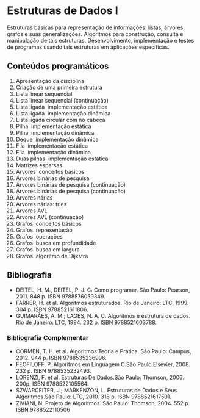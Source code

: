 
# Estruturas de Dados I

Estruturas básicas para representação de informações: listas, árvores, grafos e suas generalizações. Algoritmos para construção, consulta e manipulação de tais estruturas. Desenvolvimento, implementação e testes de programas usando tais estruturas em aplicações específicas.

## Conteúdos programáticos 

1. Apresentação da disciplina
2. Criação de uma primeira estrutura
3. Lista linear sequencial
4. Lista linear sequencial (continuação)
5. Lista ligada ­ implementação estática
6. Lista ligada ­ implementação dinâmica
7. Lista ligada circular com nó cabeça
8. Pilha ­ implementação estática
9. Pilha ­ implementação dinâmica
10. Deque ­ implementação dinâmica
11. Fila ­ implementação estática
12. Fila ­ implementação dinâmica
13. Duas pilhas ­ implementação estática
14. Matrizes esparsas
15. Árvores ­ conceitos básicos
16. Árvores binárias de pesquisa
17. Árvores binárias de pesquisa (continuação) 
18. Árvores binárias de pesquisa (continuação)
19. Árvores n­árias
20. Árvores n­árias: tries
21. Árvores AVL
22. Árvores AVL (continuação)
23. Grafos ­ conceitos básicos
24. Grafos ­ representação
25. Grafos ­ operações
26. Grafos ­ busca em profundidade
27. Grafos ­ busca em largura
28. Grafos ­ algoritmo de Dijkstra


## Bibliografia

* DEITEL, H. M., DEITEL, P. J. C: Como programar. São Paulo: Pearson, 2011. 848 p. ISBN 9788576059349.
* FARRER, H. et al. Algoritmos estruturados. Rio de Janeiro: LTC, 1999. 304 p. ISBN 9788521611806.
* GUIMARÃES, A. M.; LAGES, N. A. C. Algoritmos e estrutura de dados. Rio de Janeiro: LTC, 1994. 232 p. ISBN 9788521603788.
### Bibliografia Complementar
* CORMEN, T. H. et al. Algoritmos:Teoria e Prática. São Paulo: Campus, 2012. 944 p. ISBN 9788535236996.
* FEOFILOFF, P. Algoritmos em Linguagem C.São Paulo:Elsevier, 2008. 232 p. ISBN 9788535232493.
* LORENZI, F. et al. Estruturas De Dados.São Paulo: Thomson, 2006. 200p. ISBN 9788522105564.
* SZWARCFITER, J.; MARKENZON, L. Estruturas de Dados e Seus Algoritmos.São Paulo: LTC, 2010. 318 p. ISBN 9788521617501.
* ZIVIANI, N. Projeto de Algoritmos. São Paulo: Thomson, 2004. 552 p. ISBN 9788522110506
